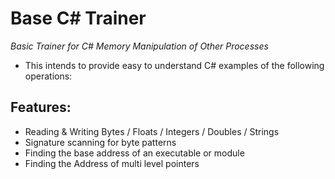 Base C# Trainer
=============================
*Basic Trainer for C# Memory Manipulation of Other Processes*

- This intends to provide easy to understand C# examples of the following operations:

Features:
----------
- Reading & Writing Bytes / Floats / Integers / Doubles / Strings
- Signature scanning for byte patterns
- Finding the base address of an executable or module
- Finding the Address of multi level pointers
